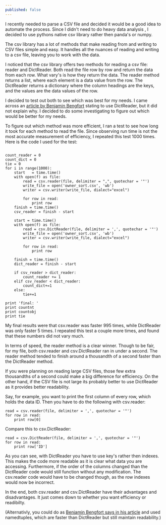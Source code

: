 ```yaml
---
published: false
---
```

I recently needed to parse a CSV file and decided it would be a good idea to automate the process. Since I didn't need to do heavy  data analysis , I decided to use pythons native csv library rather then panda's or numpy.  

The csv library has a lot of methods that make reading from and writing to CSV files simple and easy. It handles all the nuances of reading and writing to a csv file, leaving you to work with the data.

I noticed that the csv library offers two methods for reading a csv file: reader and DictReader. Both read the file row by row and return the data from each row. What vary's is how they return the data. The reader method returns a list, where each element is a data value from the row. The DictReader returns a dictionary where the column headings are the keys, and the values are the data values of the row.

I decided to test out both to see which was best for my needs. I came across an [article by Benjamin Bengfort](https://districtdatalabs.silvrback.com/simple-csv-data-wrangling-with-python) stating to use DictReader, but it did not explain why. I decided to do some investigating to figure out which would be better for my needs. 

To figure out which method was more efficient, I ran a test to see how long it took for each method to read the file. Since observing run time is not the most accurate measurement of efficiency, I repeated this test 1000 times. Here is the code I used for the test: 

```

count_reader = 0
count_dict = 0
tie = 0
for i in range(1000):
    start   = time.time()
    with open(f) as file:
        read = csv.reader(file, delimiter = ",", quotechar = '"')
        write_file = open('owner_sort.csv', 'wb')
        writer = csv.writer(write_file, dialect="excel")  
        
        for row in read:
            print row  
    finish = time.time()
    csv_reader = finish - start

    start = time.time()   
    with open(f) as file:
        read = csv.DictReader(file, delimiter = ',', quotechar = '"')
        write_file = open('owner_sort.csv', 'wb')
        writer = csv.writer(write_file, dialect="excel")
        
        for row in read:
            print row 
            
    finish = time.time()
    dict_reader = finish - start
   
    if csv_reader > dict_reader:
        count_reader += 1
    elif csv_reader < dict_reader:
        count_dict+=1
    else:
        tie+=1

print 'final: '   
print countnt
print countobj
print tie
```

My final results were that csv.reader was faster 995 times, while DictReader was only faster 5 times. I repeated this test a couple more times, and found that these numbers did not vary much.

In terms of speed, the reader method is a clear winner. Though to be fair, for my file, both csv.reader and csv.DictReader ran in under a second. The reader method tended to finish around a thousandth of a second faster than the DictReader method.

If you were planning on reading  large CSV files,  those few extra thousandths of a second could make a big difference for efficiency. On the other hand, if the CSV file is not large its probably better to use DictReader as it provides better readability.

Say, for example, you want to print the first column of every row, which holds the data ID. Then you have to do the following with csv.reader:

```
read = csv.reader(file, delimiter = ',', quotechar = '"')
for row in read:
    print row[0]
```

Compare this to csv.DictReader:

```
read = csv.DictReader(file, delimiter = ',', quotechar = '"')
for row in read:
    print row['ID']
```

As you can see, with DictReader you have to use key's rather then indexes. This makes the code more readable as it is clear what data you are accessing. Furthermore, if the order of the columns changed than the DictReader code would still function without any modification. The csv.reader code would have to be changed though, as the row indexes would now be incorrect.

In the end, both csv.reader and csv.DictReader have their advantages and disadvantages. It just comes down to whether you want efficiency or readibilty.

(Alternativly, you could do as [Benjamin Bengfort says in his article](https://districtdatalabs.silvrback.com/simple-csv-data-wrangling-with-python) and used namedtuples, which are faster than DictReader but still maintain readability.) 
